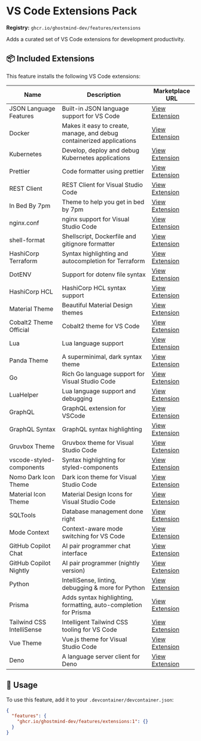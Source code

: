 # VS Code Extensions Pack

**Registry:** `ghcr.io/ghostmind-dev/features/extensions`

Adds a curated set of VS Code extensions for development productivity.

## 📦 Included Extensions

This feature installs the following VS Code extensions:

| Name                      | Description                                                           | Marketplace URL                                                                                                   |
| ------------------------- | --------------------------------------------------------------------- | ----------------------------------------------------------------------------------------------------------------- |
| JSON Language Features    | Built-in JSON language support for VS Code                            | [View Extension](https://marketplace.visualstudio.com/items?itemName=vscode.json-language-features)               |
| Docker                    | Makes it easy to create, manage, and debug containerized applications | [View Extension](https://marketplace.visualstudio.com/items?itemName=ms-azuretools.vscode-docker)                 |
| Kubernetes                | Develop, deploy and debug Kubernetes applications                     | [View Extension](https://marketplace.visualstudio.com/items?itemName=ms-kubernetes-tools.vscode-kubernetes-tools) |
| Prettier                  | Code formatter using prettier                                         | [View Extension](https://marketplace.visualstudio.com/items?itemName=esbenp.prettier-vscode)                      |
| REST Client               | REST Client for Visual Studio Code                                    | [View Extension](https://marketplace.visualstudio.com/items?itemName=humao.rest-client)                           |
| In Bed By 7pm             | Theme to help you get in bed by 7pm                                   | [View Extension](https://marketplace.visualstudio.com/items?itemName=sdras.inbedby7pm)                            |
| nginx.conf                | nginx support for Visual Studio Code                                  | [View Extension](https://marketplace.visualstudio.com/items?itemName=william-voyek.vscode-nginx)                  |
| shell-format              | Shellscript, Dockerfile and gitignore formatter                       | [View Extension](https://marketplace.visualstudio.com/items?itemName=foxundermoon.shell-format)                   |
| HashiCorp Terraform       | Syntax highlighting and autocompletion for Terraform                  | [View Extension](https://marketplace.visualstudio.com/items?itemName=hashicorp.terraform)                         |
| DotENV                    | Support for dotenv file syntax                                        | [View Extension](https://marketplace.visualstudio.com/items?itemName=mikestead.dotenv)                            |
| HashiCorp HCL             | HashiCorp HCL syntax support                                          | [View Extension](https://marketplace.visualstudio.com/items?itemName=hashicorp.hcl)                               |
| Material Theme            | Beautiful Material Design themes                                      | [View Extension](https://marketplace.visualstudio.com/items?itemName=equinusocio.vsc-material-theme)              |
| Cobalt2 Theme Official    | Cobalt2 theme for VS Code                                             | [View Extension](https://marketplace.visualstudio.com/items?itemName=wesbos.theme-cobalt2)                        |
| Lua                       | Lua language support                                                  | [View Extension](https://marketplace.visualstudio.com/items?itemName=sumneko.lua)                                 |
| Panda Theme               | A superminimal, dark syntax theme                                     | [View Extension](https://marketplace.visualstudio.com/items?itemName=tinkertrain.theme-panda)                     |
| Go                        | Rich Go language support for Visual Studio Code                       | [View Extension](https://marketplace.visualstudio.com/items?itemName=golang.go)                                   |
| LuaHelper                 | Lua language support and debugging                                    | [View Extension](https://marketplace.visualstudio.com/items?itemName=yinfei.luahelper)                            |
| GraphQL                   | GraphQL extension for VSCode                                          | [View Extension](https://marketplace.visualstudio.com/items?itemName=graphql.vscode-graphql)                      |
| GraphQL Syntax            | GraphQL syntax highlighting                                           | [View Extension](https://marketplace.visualstudio.com/items?itemName=graphql.vscode-graphql-syntax)               |
| Gruvbox Theme             | Gruvbox theme for Visual Studio Code                                  | [View Extension](https://marketplace.visualstudio.com/items?itemName=jdinhlife.gruvbox)                           |
| vscode-styled-components  | Syntax highlighting for styled-components                             | [View Extension](https://marketplace.visualstudio.com/items?itemName=styled-components.vscode-styled-components)  |
| Nomo Dark Icon Theme      | Dark icon theme for Visual Studio Code                                | [View Extension](https://marketplace.visualstudio.com/items?itemName=be5invis.vscode-icontheme-nomo-dark)         |
| Material Icon Theme       | Material Design Icons for Visual Studio Code                          | [View Extension](https://marketplace.visualstudio.com/items?itemName=pkief.material-icon-theme)                   |
| SQLTools                  | Database management done right                                        | [View Extension](https://marketplace.visualstudio.com/items?itemName=mtxr.sqltools)                               |
| Mode Context              | Context-aware mode switching for VS Code                              | [View Extension](https://marketplace.visualstudio.com/items?itemName=ghostmind.mode-context)                      |
| GitHub Copilot Chat       | AI pair programmer chat interface                                     | [View Extension](https://marketplace.visualstudio.com/items?itemName=github.copilot-chat)                         |
| GitHub Copilot Nightly    | AI pair programmer (nightly version)                                  | [View Extension](https://marketplace.visualstudio.com/items?itemName=github.copilot-nightly)                      |
| Python                    | IntelliSense, linting, debugging & more for Python                    | [View Extension](https://marketplace.visualstudio.com/items?itemName=ms-python.python)                            |
| Prisma                    | Adds syntax highlighting, formatting, auto-completion for Prisma      | [View Extension](https://marketplace.visualstudio.com/items?itemName=prisma.prisma)                               |
| Tailwind CSS IntelliSense | Intelligent Tailwind CSS tooling for VS Code                          | [View Extension](https://marketplace.visualstudio.com/items?itemName=bradlc.vscode-tailwindcss)                   |
| Vue Theme                 | Vue.js theme for Visual Studio Code                                   | [View Extension](https://marketplace.visualstudio.com/items?itemName=mariorodeghiero.vue-theme)                   |
| Deno                      | A language server client for Deno                                     | [View Extension](https://marketplace.visualstudio.com/items?itemName=denoland.vscode-deno)                        |

## 📖 Usage

To use this feature, add it to your `.devcontainer/devcontainer.json`:

```json
{
  "features": {
    "ghcr.io/ghostmind-dev/features/extensions:1": {}
  }
}
```
